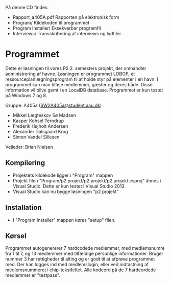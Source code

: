 På denne CD findes:

* Rapport_a405A.pdf Rapporten på elektronisk form
* Program/ Kildekoden til programmet
* Program Installer/ Eksekverbar programfil
* Interviews/ Transskribering af interviews og lydfiler

Programmet
==========
Dette er løsningen til vores P2 2. semesters projekt, der omhandler administrering af havne. Løsningen er programmet LOBOP, et ressourceplanlægningsprogram til at holde styr på elementer i en havn. I programmet kan man tilføje medlemmer, gæster og deres både. Disse information vil blive gemt i en LocalDB database.  Programmet er kun testet på Windows 7 og 8.

Gruppe: A405a (SW2A405a@student.aau.dk)
* Mikkel Lægteskov Sø Madsen
* Kasper Kohsel Terndrup
* Frederik Højholt Andersen
* Alexander Dalsgaard Krog
* Simon Vandel Sillesen

Vejleder: Brian Nielsen

Kompilering
-----------
* Projektets kildekode ligger i "Program" mappen
* Projekt filen "Program/p2 projekt/p2 projekt/p2 projekt.csproj" åbnes i Visual Studio. Dette er kun testet i Visual Studio 2013.
* Visual Studio kan nu bygge løsningen "p2 projekt"

Installation
------------

* I "Program Installer" mappen køres "setup" filen.

Kørsel
------
Programmet autogenererer 7 hardcodede medlemmer, med medlemsnumre fra 1 til 7, og 13 medlemmer med tilfældige personlige informationer. Bruger nummer 3 har rettigheder til alting og er godt til at afprøve programmet med. Der kan logges ind med medlemslogin, eller ved indtastning af medlemsnummeret i chip-tekstfeltet. Alle kodeord på de 7 hardcordede medlemmer er "testpass".